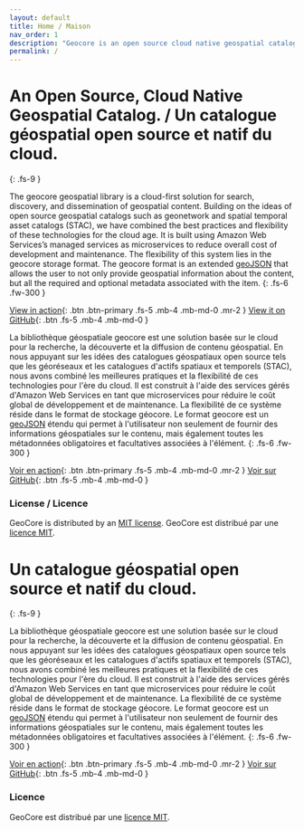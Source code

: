 ```yaml
---
layout: default
title: Home / Maison
nav_order: 1
description: "Geocore is an open source cloud native geospatial catalog hosted on AWS / Geocore est un catalogue géospatial natif cloud open source hébergé sur AWS"
permalink: /
---
```


# An Open Source, Cloud Native Geospatial Catalog. / Un catalogue géospatial open source et natif du cloud.
{: .fs-9 }

The geocore geospatial library is a cloud-first solution for search, discovery, and dissemination of geospatial content. Building on the ideas of open source geospatial catalogs such as geonetwork and spatial temporal asset catalogs (STAC), we have combined the best practices and flexibility of these technologies for the cloud age. It is built using Amazon Web Services’s managed services as microservices to reduce overall cost of development and maintenance. The flexibility of this system lies in the geocore storage format. The geocore format is an extended [geoJSON](https://geojson.org/) that allows the user to not only provide geospatial information about the content, but all the required and optional metadata associated with the item.
{: .fs-6 .fw-300 }

[View in action](https://app.geo.ca/){: .btn .btn-primary .fs-5 .mb-4 .mb-md-0 .mr-2 } [View it on GitHub](https://canadian-geospatial-platform.github.io/GeoCore/){: .btn .fs-5 .mb-4 .mb-md-0 }

La bibliothèque géospatiale geocore est une solution basée sur le cloud pour la recherche, la découverte et la diffusion de contenu géospatial. En nous appuyant sur les idées des catalogues géospatiaux open source tels que les géoréseaux et les catalogues d'actifs spatiaux et temporels (STAC), nous avons combiné les meilleures pratiques et la flexibilité de ces technologies pour l'ère du cloud. Il est construit à l'aide des services gérés d'Amazon Web Services en tant que microservices pour réduire le coût global de développement et de maintenance. La flexibilité de ce système réside dans le format de stockage géocore. Le format geocore est un [geoJSON](https://geojson.org/) étendu qui permet à l'utilisateur non seulement de fournir des informations géospatiales sur le contenu, mais également toutes les métadonnées obligatoires et facultatives associées à l'élément.
{: .fs-6 .fw-300 }

[Voir en action](https://app.geo.ca/){: .btn .btn-primary .fs-5 .mb-4 .mb-md-0 .mr-2 } [Voir sur GitHub](https://canadian-geospatial-platform.github.io/GeoCore/){: .btn .fs-5 .mb-4 .mb-md-0 }

### License / Licence

GeoCore is distributed by an [MIT license](https://github.com/canadian-geospatial-platform/GeoCore/tree/main/LICENSE.txt).
GeoCore est distribué par une [licence MIT](https://github.com/canadian-geospatial-platform/GeoCore/tree/main/LICENSE.txt).


# Un catalogue géospatial open source et natif du cloud.
{: .fs-9 }

La bibliothèque géospatiale geocore est une solution basée sur le cloud pour la recherche, la découverte et la diffusion de contenu géospatial. En nous appuyant sur les idées des catalogues géospatiaux open source tels que les géoréseaux et les catalogues d'actifs spatiaux et temporels (STAC), nous avons combiné les meilleures pratiques et la flexibilité de ces technologies pour l'ère du cloud. Il est construit à l'aide des services gérés d'Amazon Web Services en tant que microservices pour réduire le coût global de développement et de maintenance. La flexibilité de ce système réside dans le format de stockage géocore. Le format geocore est un [geoJSON](https://geojson.org/) étendu qui permet à l'utilisateur non seulement de fournir des informations géospatiales sur le contenu, mais également toutes les métadonnées obligatoires et facultatives associées à l'élément.
{: .fs-6 .fw-300 }

[Voir en action](https://app.geo.ca/){: .btn .btn-primary .fs-5 .mb-4 .mb-md-0 .mr-2 } [Voir sur GitHub](https://canadian-geospatial-platform.github.io/GeoCore/){: .btn .fs-5 .mb-4 .mb-md-0 }

### Licence

GeoCore est distribué par une [licence MIT](https://github.com/canadian-geospatial-platform/GeoCore/tree/main/LICENSE.txt).
